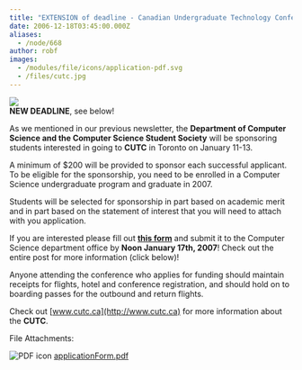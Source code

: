 ```yaml
---
title: "EXTENSION of deadline - Canadian Undergraduate Technology Conference (CUTC)"
date: 2006-12-18T03:45:00.000Z
aliases:
  - /node/668
author: robf
images:
  - /modules/file/icons/application-pdf.svg
  - /files/cutc.jpg
---
```


![](/files/cutc.jpg) \
**NEW DEADLINE**, see below!

As we mentioned in our previous newsletter, the **Department of Computer Science and the Computer Science Student Society** will be sponsoring students interested in going to
**CUTC** in Toronto on January 11-13.

A minimum of $200 will be provided to sponsor each successful
applicant. To be eligible for the sponsorship, you need to be
enrolled in a Computer Science undergraduate program and graduate in 2007.

Students will be selected for sponsorship in part based on academic merit and in part based
on the statement of interest that you will need to attach with you application.

If you are interested please fill out **[this form](/files/applicationForm.pdf)** and submit it to the Computer Science department
office by **Noon January 17th, 2007**! Check out the entire post for more information (click below)!

Anyone attending the conference who applies for funding should maintain receipts for flights,
hotel and conference registration, and should hold on to boarding passes for the outbound and
return flights.

Check out [www.cutc.ca](http://www.cutc.ca) for more information about the **CUTC**.

File Attachments: 

 ![PDF icon](/modules/file/icons/application-pdf.svg "application/pdf") [applicationForm.pdf](https://ubccsss.org/files/applicationForm.pdf)
